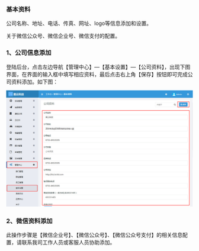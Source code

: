 ### 基本资料

公司名称、地址、电话、传真、网址、logo等信息添加和设置。

关于微信公众号、微信企业号、微信支付的配置。

### 1、公司信息添加

登陆后台，点击左边导航【管理中心】—【基本设置】—【公司资料】，出现下图界面，在界面的输入框中填写相应资料，最后点击右上角【保存】按钮即可完成公司资料添加。如下图：

![](/assets/基本资料.jpg)

### 2、微信资料添加

此操作步骤是【微信企业号】、【微信公众号】、【微信公众号支付】的相关信息配置，请联系我司工作人员或客服人员协助添加。

